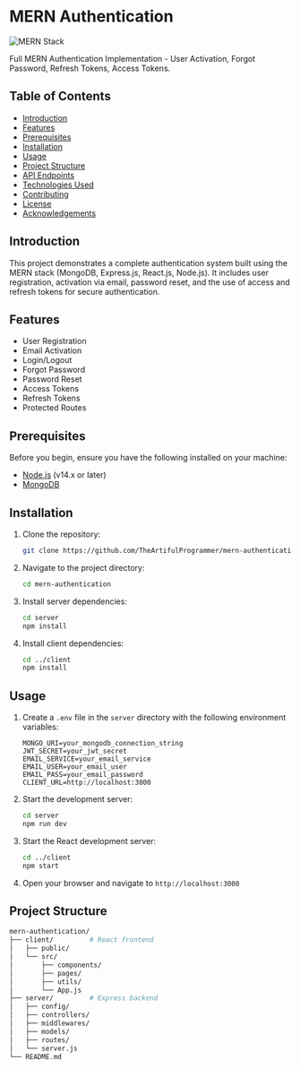 # MERN Authentication

![MERN Stack](https://img.shields.io/badge/MERN-Stack-green)

Full MERN Authentication Implementation - User Activation, Forgot Password, Refresh Tokens, Access Tokens.

## Table of Contents

- [Introduction](#introduction)
- [Features](#features)
- [Prerequisites](#prerequisites)
- [Installation](#installation)
- [Usage](#usage)
- [Project Structure](#project-structure)
- [API Endpoints](#api-endpoints)
- [Technologies Used](#technologies-used)
- [Contributing](#contributing)
- [License](#license)
- [Acknowledgements](#acknowledgements)

## Introduction

This project demonstrates a complete authentication system built using the MERN stack (MongoDB, Express.js, React.js, Node.js). It includes user registration, activation via email, password reset, and the use of access and refresh tokens for secure authentication.

## Features

- User Registration
- Email Activation
- Login/Logout
- Forgot Password
- Password Reset
- Access Tokens
- Refresh Tokens
- Protected Routes

## Prerequisites

Before you begin, ensure you have the following installed on your machine:

- [Node.js](https://nodejs.org/) (v14.x or later)
- [MongoDB](https://www.mongodb.com/)

## Installation

1. Clone the repository:

    ```bash
    git clone https://github.com/TheArtifulProgrammer/mern-authentication.git
    ```

2. Navigate to the project directory:

    ```bash
    cd mern-authentication
    ```

3. Install server dependencies:

    ```bash
    cd server
    npm install
    ```

4. Install client dependencies:

    ```bash
    cd ../client
    npm install
    ```

## Usage

1. Create a `.env` file in the `server` directory with the following environment variables:

    ```env
    MONGO_URI=your_mongodb_connection_string
    JWT_SECRET=your_jwt_secret
    EMAIL_SERVICE=your_email_service
    EMAIL_USER=your_email_user
    EMAIL_PASS=your_email_password
    CLIENT_URL=http://localhost:3000
    ```

2. Start the development server:

    ```bash
    cd server
    npm run dev
    ```

3. Start the React development server:

    ```bash
    cd ../client
    npm start
    ```

4. Open your browser and navigate to `http://localhost:3000`

## Project Structure

```bash
mern-authentication/
├── client/         # React frontend
│   ├── public/
│   └── src/
│       ├── components/
│       ├── pages/
│       ├── utils/
│       └── App.js
├── server/         # Express backend
│   ├── config/
│   ├── controllers/
│   ├── middlewares/
│   ├── models/
│   ├── routes/
│   └── server.js
└── README.md
